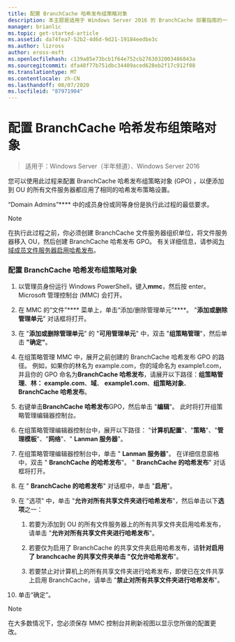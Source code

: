 ```yaml
---
title: 配置 BranchCache 哈希发布组策略对象
description: 本主题是适用于 Windows Server 2016 的 BranchCache 部署指南的一部分，它演示了如何在分布式和托管缓存模式下部署 BranchCache，以优化分支机构中的 WAN 带宽使用情况
manager: brianlic
ms.topic: get-started-article
ms.assetid: da74fea7-52b2-4d6d-9d21-19184eedbe3c
ms.author: lizross
author: eross-msft
ms.openlocfilehash: c139a85e73bcb1f64e752cb2763032003486843a
ms.sourcegitcommit: dfa48f77b751dbc34409aced628eb2f17c912f08
ms.translationtype: MT
ms.contentlocale: zh-CN
ms.lasthandoff: 08/07/2020
ms.locfileid: "87971904"
---
```

# <a name="configure-the-branchcache-hash-publication-group-policy-object"></a>配置 BranchCache 哈希发布组策略对象

>适用于：Windows Server（半年频道）、Windows Server 2016

您可以使用此过程来配置 BranchCache 哈希发布组策略对象 (GPO) ，以便添加到 OU 的所有文件服务器都应用了相同的哈希发布策略设置。

“Domain Admins”**** 中的成员身份或同等身份是执行此过程的最低要求。

> [!NOTE]
> 在执行此过程之前，你必须创建 BranchCache 文件服务器组织单位，将文件服务器移入 OU，然后创建 BranchCache 哈希发布 GPO。 有关详细信息，请参阅[为域成员文件服务器启用哈希发布](../../branchcache/deploy/Enable-Hash-Publication-for-Domain-Member-File-Servers.md)。

### <a name="to-configure-the-branchcache-hash-publication-group-policy-object"></a>配置 BranchCache 哈希发布组策略对象

1.  以管理员身份运行 Windows PowerShell，键入**mmc**，然后按 enter。 Microsoft 管理控制台 (MMC) 会打开。

2.  在 MMC 的“文件”**** 菜单上，单击“添加/删除管理单元”****。 "**添加或删除管理单元**" 对话框将打开。

3.  在 "**添加或删除管理单元**" 的 "**可用管理单元**" 中，双击 "**组策略管理**"，然后单击 **"确定"**。

4.  在组策略管理 MMC 中，展开之前创建的 BranchCache 哈希发布 GPO 的路径。 例如，如果你的林名为 example.com，你的域命名为 example1.com，并且你的 GPO 命名为**BranchCache 哈希发布**，请展开以下路径：**组策略管理**、**林： example.com**、**域**、 **example1.com**、**组策略对象**、 **BranchCache 哈希发布**。

5.  右键单击**BranchCache 哈希发布**GPO，然后单击 "**编辑**"。 此时将打开组策略管理编辑器控制台。

6.  在组策略管理编辑器控制台中，展开以下路径： "**计算机配置**"、"**策略**"、"**管理模板**"、"**网络**"、" **Lanman 服务器**"。

7.  在组策略管理编辑器控制台中，单击 " **Lanman 服务器**"。 在详细信息窗格中，双击 " **BranchCache 的哈希发布**"。 " **BranchCache 的哈希发布**" 对话框将打开。

8.  在 " **BranchCache 的哈希发布**" 对话框中，单击 "**启用**"。

9. 在 "选项" 中，单击 "**允许对所有共享文件夹进行哈希发布**"，然后单击以下**选项**之一：

    1.  若要为添加到 OU 的所有文件服务器上的所有共享文件夹启用哈希发布，请单击 "**允许对所有共享文件夹进行哈希发布**"。

    2.  若要仅为启用了 BranchCache 的共享文件夹启用哈希发布，请**针对启用了 branchcache 的共享文件夹单击 "仅允许哈希发布**"。

    3.  若要禁止对计算机上的所有共享文件夹进行哈希发布，即使已在文件共享上启用 BranchCache，请单击 "**禁止对所有共享文件夹进行哈希发布**"。

10. 单击“确定”。

> [!NOTE]
> 在大多数情况下，您必须保存 MMC 控制台并刷新视图以显示您所做的配置更改。



